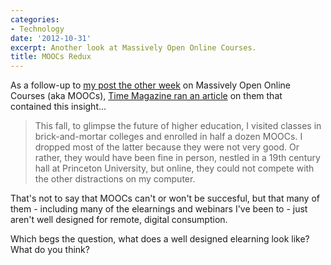 ```yaml
---
categories:
- Technology
date: '2012-10-31'
excerpt: Another look at Massively Open Online Courses.
title: MOOCs Redux
---
```


As a follow-up to <a href="https://gomakethings.com/moocs-and-the-future-of-higher-education/">my post the other week</a> on Massively Open Online Courses (aka MOOCs), <a href="http://nation.time.com/2012/10/18/college-is-dead-long-live-college/">Time Magazine ran an article</a> on them that contained this insight...

<blockquote>This fall, to glimpse the future of higher education, I visited classes in brick-and-mortar colleges and enrolled in half a dozen MOOCs. I dropped most of the latter because they were not very good. Or rather, they would have been fine in person, nestled in a 19th century hall at Princeton University, but online, they could not compete with the other distractions on my computer.</blockquote>

That's not to say that MOOCs can't or won't be succesful, but that many of them - including many of the elearnings and webinars I've been to - just aren't well designed for remote, digital consumption.

Which begs the question, what does a well designed elearning look like? What do you think?